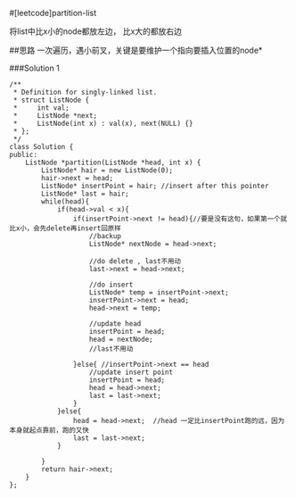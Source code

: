 #[leetcode]partition-list

将list中比x小的node都放左边， 比x大的都放右边

##思路
一次遍历，遇小前叉，关键是要维护一个指向要插入位置的node*

###Solution 1


    /**
     * Definition for singly-linked list.
     * struct ListNode {
     *     int val;
     *     ListNode *next;
     *     ListNode(int x) : val(x), next(NULL) {}
     * };
     */
    class Solution {
    public:
        ListNode *partition(ListNode *head, int x) {
            ListNode* hair = new ListNode(0);
            hair->next = head;
            ListNode* insertPoint = hair; //insert after this pointer
            ListNode* last = hair;
            while(head){
                if(head->val < x){
                    if(insertPoint->next != head){//要是没有这句，如果第一个就比x小，会先delete再insert回原样
                        //backup 
                        ListNode* nextNode = head->next;
                        
                        //do delete , last不用动
                        last->next = head->next;
                            
                        //do insert
                        ListNode* temp = insertPoint->next;
                        insertPoint->next = head;
                        head->next = temp;
                        
                        //update head
                        insertPoint = head;
                        head = nextNode; 
                        //last不用动
                        
                    }else{ //insertPoint->next == head
                        //update insert point
                        insertPoint = head;
                        head = head->next;
                        last = last->next;
                    }
                }else{
                    head = head->next;  //head 一定比insertPoint跑的远，因为本身就起点靠前，跑的又快
                    last = last->next;
                }
                
            }
            return hair->next;
        }
    };